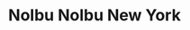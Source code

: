 ---
layout: place
title: "Nolbu Nolbu New York"
permalink: /new-york/flushing/nolbu-nolbu-new-york.html
stateAbbr: NY
stateName: New York
cityName: Flushing
place_id: ChIJCUVccC5gwokRSHsDxyhj_dE
photos:
  - name: >-
      places/ChIJCUVccC5gwokRSHsDxyhj_dE/photos/AeeoHcJ-xKMyui-BLjdGQ2OpmKEAZbFO5fCr-j-BYT-lZpDc4y1IPZ4FEOrrykbq4bsrYL9wzc9IhbfYEPrDJxsaxlzH9qL7IDeRbCTESv5TwuaHTWP9fgsaS4dh1esethMHkfrCOjd_0S2PL6-NYjuI4Ol8K7Vw61WlDoYTvFD09cwLw9sjGaeyP1e2Mg7LE5hmjvAWxV4nlJKcYbtFNpOcrg7ntNc1Hm9KOkTnE0FapgDXzgfkAjhZ7olwG16c84WgpvqvsIQ-5ifcGTNaT3NcQ1IokmpTOTtWAE_FnUT0agFBUfTPkGMmIsS9lf2WHFhKkyribVhMgvm27pY-jsl4JTCLM4Ouax6FyM3tjyP87bHoqiJRazXnoS8NxdpNRWTMuA0pcrsKez-4IwNgJi3za0ebpkmL0cYZvcRypjERJBmwr8xX
    widthPx: 3264
    heightPx: 1836
    authorAttributions:
      - displayName: Kwang Yu
        uri: https://maps.google.com/maps/contrib/105635910234726611435
        photoUri: >-
          https://lh3.googleusercontent.com/a/ACg8ocIBsC1IqxuaeuXhmqMynNB3ugK2Z7W3nkpwvpWHWZ1OBWJzYg=s100-p-k-no-mo
    flagContentUri: >-
      https://www.google.com/local/imagery/report/?cb_client=maps_api_places.places_api&image_key=!1e10!2sCIHM0ogKEICAgICk4Lf_qgE&hl=en-US
    googleMapsUri: >-
      https://www.google.com/maps/place//data=!3m4!1e2!3m2!1sCIHM0ogKEICAgICk4Lf_qgE!2e10!4m2!3m1!1s0x89c2602e705c4509:0xd1fd6328c7037b48
  - name: >-
      places/ChIJCUVccC5gwokRSHsDxyhj_dE/photos/AeeoHcLlCzEPWOs6eHMFplXutXz_m5lBMho_pPiCxtlvkytck3tG9GR_pGGEMI2bwZx0girtTBS36KEsyN9fcPbEUEClXY9nKomZtIFr9MuzRKDsNWvFYWJHbOpVzwWERH8CvnsmZDfzhUuzHxvzFFBZ9j2JyaR1Fx44_qwlHZvUiDVAYYlBMp59ezah_FocZ0AMcA-LazPG1ivojhLOV2ON8EfqxevBpJ-M4wsp1O7QvBzofARTZJDiCO1-XTeJNxDtMAuJbAY8miZczaSiHyrI2diZE4dBZRZk85JQpkAbkp7VZA
    widthPx: 820
    heightPx: 461
    authorAttributions:
      - displayName: Nolbu Nolbu New York
        uri: https://maps.google.com/maps/contrib/104865472316898844997
        photoUri: >-
          https://lh3.googleusercontent.com/a/ACg8ocLGA8wpbmanpo2rBP1czztqzc1jbcws8oPJ_mVZS_iiXjPSZg=s100-p-k-no-mo
    flagContentUri: >-
      https://www.google.com/local/imagery/report/?cb_client=maps_api_places.places_api&image_key=!1e10!2sAF1QipO50LQah8TSDqfCmAQfEOcAE7hQyusFplZDRre0&hl=en-US
    googleMapsUri: >-
      https://www.google.com/maps/place//data=!3m4!1e2!3m2!1sAF1QipO50LQah8TSDqfCmAQfEOcAE7hQyusFplZDRre0!2e10!4m2!3m1!1s0x89c2602e705c4509:0xd1fd6328c7037b48
  - name: >-
      places/ChIJCUVccC5gwokRSHsDxyhj_dE/photos/AeeoHcIKd1n2szAd7QCxmA8FiGE_sQMqziUn-zTR753UK_n1inYzvo39DtAEtoTXcaybBsBDt6F3GF6hB0Im6i7z2uLpi_xlaQl6LK6H-YjabZBRRwWrPZLu2I_iz0iFEDHUsFdGURKk19mKq6vpdZKWfD4kpfUdJI9ViC8yj_mjWWV6wPh9ViYOeMy59Ie3qhh0r8mkDpMXRuIGGDhjPC5JAjKbmGBbRkKTVKTegEGidFXY8PQmh6-S1jw3nL577odkIK3MvXnd6EHndJwQ_vRoONP8TFFs3U2Es5YCtLT_237Nm-8YNh-hyc5QOexWdCmEWwbW5sFhP3LHmVKkltlVN0auYE_s9E2aXx1umtD7LvQwSJQUwy8PVeNvM1V3Y2kYcxh4mTW8nDg4wzhVeWdyAYUPE2l7jTut_UPTWF2vur1JVA
    widthPx: 4800
    heightPx: 3614
    authorAttributions:
      - displayName: Sau C.
        uri: https://maps.google.com/maps/contrib/105898991155960407885
        photoUri: >-
          https://lh3.googleusercontent.com/a/ACg8ocJsJRnc5waE1AZLRZVxc4vpqj3sJXBUfQ7TJtBWHkcn9YBIuE-c=s100-p-k-no-mo
    flagContentUri: >-
      https://www.google.com/local/imagery/report/?cb_client=maps_api_places.places_api&image_key=!1e10!2sCIHM0ogKEICAgICvhfiXaw&hl=en-US
    googleMapsUri: >-
      https://www.google.com/maps/place//data=!3m4!1e2!3m2!1sCIHM0ogKEICAgICvhfiXaw!2e10!4m2!3m1!1s0x89c2602e705c4509:0xd1fd6328c7037b48
  - name: >-
      places/ChIJCUVccC5gwokRSHsDxyhj_dE/photos/AeeoHcLYp8G7hnpirkCti3Hx1WQz7WGuZbrHT7qrd3hLRqmooocPnbnbgCb0-ERhI0Is1b6mruT3Fi0vbl7Tsu3upV9wbOk9re7LPpG3EAVqXax0lLmBoNSRJ6gmYF7VYQxPbbr_pGdURmbpf7I9D3uL3mxtOVUdeNu33TFTozNK21rAjhgHH6qXoLsevFZD-4kwHAR8bNiMoF52aRaVxPyyXWHysOJ_28JFJsSaX5RzxWgzxpfTAg4bMhsn7ddrBCP4ALSUgly0HoG69mE9Ci-GlvLB1h6k-4tpkuXbbYYUUm8PTIwVd2DOjOTqDmnNVxDoM6ZHv-G_9DxaC5TreHqNQp9-mEPlyMp0ch9EcYX5CYXTV1xw8awiyG2gW26FLZb6L_B5cjFGmLYvnBsVjtvE1F0--LNyPyBslDeDTty93G1cRfhY
    widthPx: 4800
    heightPx: 3614
    authorAttributions:
      - displayName: Sau C.
        uri: https://maps.google.com/maps/contrib/105898991155960407885
        photoUri: >-
          https://lh3.googleusercontent.com/a/ACg8ocJsJRnc5waE1AZLRZVxc4vpqj3sJXBUfQ7TJtBWHkcn9YBIuE-c=s100-p-k-no-mo
    flagContentUri: >-
      https://www.google.com/local/imagery/report/?cb_client=maps_api_places.places_api&image_key=!1e10!2sCIHM0ogKEICAgICvhfjfhAE&hl=en-US
    googleMapsUri: >-
      https://www.google.com/maps/place//data=!3m4!1e2!3m2!1sCIHM0ogKEICAgICvhfjfhAE!2e10!4m2!3m1!1s0x89c2602e705c4509:0xd1fd6328c7037b48
  - name: >-
      places/ChIJCUVccC5gwokRSHsDxyhj_dE/photos/AeeoHcKNHuXK29y-0rPGls45NXHYQbd0d5DjgqVWsDft_SoluK9sKVYcf9jKBVCF-LlQqKIK2TNHw4lyfosgmfRxpObcBBQJ65e-EILQDTY7USEQVlqXpEpI9CAeb5Wep03cFsEgwr-99m4NufJHwafTANKY1C1CIQIspNmJdylEVoQADqjaIQDpjhl2deW9HOv0pQueOci41XPg0KtbuEAkUYQap0vnbcJHbJKy4mF9uGbYFDQNMLrJntu_Qk30HmUd3W_781_DCiek-RPof3yy7mY9R3YHDQuqlemRIYTq9TiiRA
    widthPx: 1382
    heightPx: 2073
    authorAttributions:
      - displayName: Nolbu Nolbu New York
        uri: https://maps.google.com/maps/contrib/104865472316898844997
        photoUri: >-
          https://lh3.googleusercontent.com/a/ACg8ocLGA8wpbmanpo2rBP1czztqzc1jbcws8oPJ_mVZS_iiXjPSZg=s100-p-k-no-mo
    flagContentUri: >-
      https://www.google.com/local/imagery/report/?cb_client=maps_api_places.places_api&image_key=!1e10!2sAF1QipNJ-iC9F7xPQt50qAc4p3Tz8ufaocrBauUP3rKB&hl=en-US
    googleMapsUri: >-
      https://www.google.com/maps/place//data=!3m4!1e2!3m2!1sAF1QipNJ-iC9F7xPQt50qAc4p3Tz8ufaocrBauUP3rKB!2e10!4m2!3m1!1s0x89c2602e705c4509:0xd1fd6328c7037b48
  - name: >-
      places/ChIJCUVccC5gwokRSHsDxyhj_dE/photos/AeeoHcKHE8zrGVT9dJuzAdP5rxIUOUJ2igu1Gh4e97z89l5aTVzUYdoKfgtkMVOCwgm-wttW-fdVdRFHcCqI_apnibEco4kXOGV0lsfUq8xlfL3BJCg2MF41-BphOOIjPfhcNzSlQR3-GFHNO2BqF_-vuMG3VWbTVUlNk4vDxwr8EW7w3HOTB0xX5XjDYl2Krrbi03qHAvtfrHBSMV0KLGZi8dBjptveWF5mnYea_9u6fADfAdNCf_Gbwk1T3XpmOrBYtXqdN9FpGhEYcTAv33gUpxK0Fdz_-gTnMsYLU-wAG7wKiz5GJWialHRaRKTo92-TXfswHI4zjT4-MHejigP1cXA93x1kXL3nT3RsfKG6sigsWJ19R2MAHjJOrmHxB_2G-pI3NmzIi2qlgraLx1UYcuMwiIj9g4AujhzUm3YmxoNZ5Q
    widthPx: 3024
    heightPx: 4032
    authorAttributions:
      - displayName: Ethan Le
        uri: https://maps.google.com/maps/contrib/113122476068460373270
        photoUri: >-
          https://lh3.googleusercontent.com/a/ACg8ocJPYUSzpyJZW9DyksblJRcQlUZjMKsBGxwOR8u1QGh3Oc2ffA=s100-p-k-no-mo
    flagContentUri: >-
      https://www.google.com/local/imagery/report/?cb_client=maps_api_places.places_api&image_key=!1e10!2sCIHM0ogKEICAgIDhro2jEw&hl=en-US
    googleMapsUri: >-
      https://www.google.com/maps/place//data=!3m4!1e2!3m2!1sCIHM0ogKEICAgIDhro2jEw!2e10!4m2!3m1!1s0x89c2602e705c4509:0xd1fd6328c7037b48
  - name: >-
      places/ChIJCUVccC5gwokRSHsDxyhj_dE/photos/AeeoHcJTMLSkgVfr88VEBr0_eFcp6epRT6i9ytw3j-srlVuTGVRB9M282LBrPgB1kMe6JjV-Os7xUm4VINCwGXyZpaPsAWSGTVGBYeoWPTNyIYVSysFshVZQvoL_1C_TWGGfyN3_XpWe2ly4iXoVfom_7zMubHPdCfrbMsZ2XMn97y53haNII5oQ15IX4mnE2LegvX1MgLNRXoiTNngHQr5QZ2ws14mIdTXAt1zzaV7FBzUX_9pGTnomN3NoK_yK_2LB5f1uaBlfW6DTF9u80suz7oZ9tIP2LaMiPvV2JNk04YrS7afvuclE3bCeQAP6mj3ndEUdGajXNdTEX5X9QEbdn9nsNNJ0XQOO87lpIt_wbofUOa1304ZWQigQi3UmWg71VzjlXAO1z0zWM5T6jiq4j_xPLZBPbtz5UdTULPX1MZnEfatr
    widthPx: 4032
    heightPx: 3024
    authorAttributions:
      - displayName: Ethan Le
        uri: https://maps.google.com/maps/contrib/113122476068460373270
        photoUri: >-
          https://lh3.googleusercontent.com/a/ACg8ocJPYUSzpyJZW9DyksblJRcQlUZjMKsBGxwOR8u1QGh3Oc2ffA=s100-p-k-no-mo
    flagContentUri: >-
      https://www.google.com/local/imagery/report/?cb_client=maps_api_places.places_api&image_key=!1e10!2sCIHM0ogKEICAgIDhro2jkwE&hl=en-US
    googleMapsUri: >-
      https://www.google.com/maps/place//data=!3m4!1e2!3m2!1sCIHM0ogKEICAgIDhro2jkwE!2e10!4m2!3m1!1s0x89c2602e705c4509:0xd1fd6328c7037b48
  - name: >-
      places/ChIJCUVccC5gwokRSHsDxyhj_dE/photos/AeeoHcK2IVs3eAKfGTlaKpuqGizfXQRbeDSXoAuiULdxAqF6xOEUCQlonVlgq4IDNNzgbhOAqzyKyfzuRnzKfC7S30Xdd0euuGalZi0B1znxH9WDUvTdT686BiN2jOW0JipPSHC0ql2sLHzmcLwCL6l3MG197JBIez1jwp-oda5G0CPzeaxvUaHXD4B3x-boJ3MKBgfK1CVukyx8tb-csLE1UBMGfWUGj9Vq4QYqR3pHWOpTvMvBnzECuYIUN6p4L_TY0Ex287T2M4L1tgSBKPHsEmWafAbogUBW7D6TqQhwXlRTon1xM-8HUe3Wh1Ouc1EA2UuHNLbu8PU5GOrTnt_PQ_VYpbb-V13AokSCF3Zo2rqhpVNuRnXqd1Urs8TeKAPBOL-4ktOEzLOpk5F6nGbOV-5YfhzCTYRR_lG5v5NyvHMKwYU
    widthPx: 4000
    heightPx: 3000
    authorAttributions:
      - displayName: Brian Lam
        uri: https://maps.google.com/maps/contrib/112686859515509695777
        photoUri: >-
          https://lh3.googleusercontent.com/a-/ALV-UjUTIJ_e449_WmwKru7dh00iE-MXA2YfcVuNz-0fqh6ix1mBJEbv8g=s100-p-k-no-mo
    flagContentUri: >-
      https://www.google.com/local/imagery/report/?cb_client=maps_api_places.places_api&image_key=!1e10!2sCIHM0ogKEICAgICflueU0gE&hl=en-US
    googleMapsUri: >-
      https://www.google.com/maps/place//data=!3m4!1e2!3m2!1sCIHM0ogKEICAgICflueU0gE!2e10!4m2!3m1!1s0x89c2602e705c4509:0xd1fd6328c7037b48
  - name: >-
      places/ChIJCUVccC5gwokRSHsDxyhj_dE/photos/AeeoHcKVrxFyKpFi1Fk-jYQmcdNncG-J1Z5gnyVOc_uxlDNAtlCSUMZWoRSSF6ReQLy9UdICcbsAehnPjx4mpdyk10jvN4bwemDxMvjQDHQywii3qYc3Jp_8qPkEKKl7CnQBUSFIh-DTA0Jv0HK2QrbCU1v5GQqatfF_6RGlStbVzD6r-bBDtwQAw7cDmJI81IlsSpx8G9z_3GNZxIngFIHLoLraAAVaj61b8njpy11mjktCk8qWXJyUPuU1bTJLsfhW1RiikbPLcJHGuU3TzhrIho0EayzesM2a7gnpYi_lP8XwwJhkNfubxhnbqbp55qBNyVh72hv4oQxvtXN47rXxJcHW7d7CV0HWTvqpqvfDQ57sPzOIWN5HsjsRxN2Uzs3misRfXf2t6G_889N12nXhmqQ09gz3d2zhM5CNFriBBdKpyWA
    widthPx: 3024
    heightPx: 4032
    authorAttributions:
      - displayName: Anchalee Siri
        uri: https://maps.google.com/maps/contrib/102918544974091184837
        photoUri: >-
          https://lh3.googleusercontent.com/a-/ALV-UjVWdFEvIfSIKoBdxxW2C9d5vXdwe2O3yazhp515CKXx26-Y1a0=s100-p-k-no-mo
    flagContentUri: >-
      https://www.google.com/local/imagery/report/?cb_client=maps_api_places.places_api&image_key=!1e10!2sCIHM0ogKEICAgICB4aPXoAE&hl=en-US
    googleMapsUri: >-
      https://www.google.com/maps/place//data=!3m4!1e2!3m2!1sCIHM0ogKEICAgICB4aPXoAE!2e10!4m2!3m1!1s0x89c2602e705c4509:0xd1fd6328c7037b48
  - name: >-
      places/ChIJCUVccC5gwokRSHsDxyhj_dE/photos/AeeoHcLHMFo0kD7N772uInY04SL_-JdwEeHPJYA4SFG39cSlcLt6b21QMKxCE6xnI1TS_gr89RCouXBLErjQcsygXPdr34vlLzv50OX87aHDPJdwaclEASYih9yHs2q3_iOha2HF7iurAfmsIOma51NY-wweMDWloTvsA597Q5X0XKSo0QJDTEbSPWi3FhNmn4CL-BrgBcg1NKGDWKAkkM-R3qTp3wwbpAicqMU5hziOEZyd-p5-upBerApCBBCmpBBgs4VxG9npQc0ugkuvntuUWFuivouGrpwD0HtZ3e9d166sly2ptaoX_MpvsT5mpChvLRRFAcEpnfZuxKlGaHaZjBcPiUwleLJiuqNMPrxre_57NfrCNcY2vnXHbBQUZ_A-lXe-uoSMHalxLN8v1zw3qB0sb_Rut6YNRv4M7owaOmu471wK
    widthPx: 3000
    heightPx: 4000
    authorAttributions:
      - displayName: Brian Lam
        uri: https://maps.google.com/maps/contrib/112686859515509695777
        photoUri: >-
          https://lh3.googleusercontent.com/a-/ALV-UjUTIJ_e449_WmwKru7dh00iE-MXA2YfcVuNz-0fqh6ix1mBJEbv8g=s100-p-k-no-mo
    flagContentUri: >-
      https://www.google.com/local/imagery/report/?cb_client=maps_api_places.places_api&image_key=!1e10!2sCIHM0ogKEICAgICfls3G9AE&hl=en-US
    googleMapsUri: >-
      https://www.google.com/maps/place//data=!3m4!1e2!3m2!1sCIHM0ogKEICAgICfls3G9AE!2e10!4m2!3m1!1s0x89c2602e705c4509:0xd1fd6328c7037b48
address: 164-25A, 164-25 Northern Blvd, Flushing, NY 11358, USA
street: 164-25A, 164-25 Northern Blvd
city: Flushing
state: NY
zip: '11358'
country: USA
neighborhood: Flushing
latitude: '40.760596'
longitude: '-73.801332'
accessibility_options:
  wheelchairAccessibleEntrance: true
  wheelchairAccessibleRestroom: true
  wheelchairAccessibleSeating: true
business_status: OPERATIONAL
name: Nolbu Nolbu New York
google_maps_links:
  directionsUri: >-
    https://www.google.com/maps/dir//''/data=!4m7!4m6!1m1!4e2!1m2!1m1!1s0x89c2602e705c4509:0xd1fd6328c7037b48!3e0
  placeUri: https://maps.google.com/?cid=15131359349823470408
  writeAReviewUri: >-
    https://www.google.com/maps/place//data=!4m3!3m2!1s0x89c2602e705c4509:0xd1fd6328c7037b48!12e1
  reviewsUri: >-
    https://www.google.com/maps/place//data=!4m4!3m3!1s0x89c2602e705c4509:0xd1fd6328c7037b48!9m1!1b1
  photosUri: >-
    https://www.google.com/maps/place//data=!4m3!3m2!1s0x89c2602e705c4509:0xd1fd6328c7037b48!10e5
primary_type: Korean Restaurant
opening_hours:
  regular: null
  current: null
secondary_opening_hours:
  regular:
    weekdayDescriptions: null
    type: null
  current:
    weekdayDescriptions: null
    type: null
phone: (718) 321-1511
price_level: PRICE_LEVEL_MODERATE
price_range: $10 &ndash; $20
rating: '4.0'
rating_count: 303
website: null
description: >-
  Understated outlet serving an array of Korean sushi rolls at the counter in a
  compact, basic space.
reviews:
  - name: >-
      places/ChIJCUVccC5gwokRSHsDxyhj_dE/reviews/ChZDSUhNMG9nS0VJQ0FnSUNSanYzdE53EAE
    relativePublishTimeDescription: 2 years ago
    rating: 4
    text:
      text: >-
        The CHEESE TTEOKBOKKI taste the best!!! Even though the cheese is not
        melting one, but the sauce is really good! Kimbap are okay, I tried Tuna
        Kimbap, Spicy tuna Kimbap and spicy bulgogi Kimbap, they are all good.


        But I don’t recommend the crispy chicken sticks. It’s very chunky but
        the fried powder layer is toooo thick, the chicken actually is very
        little


        The staffs are friendly here, even they might not know English well.
        Overall, it’s 4 stars
      languageCode: en
    originalText:
      text: >-
        The CHEESE TTEOKBOKKI taste the best!!! Even though the cheese is not
        melting one, but the sauce is really good! Kimbap are okay, I tried Tuna
        Kimbap, Spicy tuna Kimbap and spicy bulgogi Kimbap, they are all good.


        But I don’t recommend the crispy chicken sticks. It’s very chunky but
        the fried powder layer is toooo thick, the chicken actually is very
        little


        The staffs are friendly here, even they might not know English well.
        Overall, it’s 4 stars
      languageCode: en
    authorAttribution:
      displayName: yingxin ye
      uri: https://www.google.com/maps/contrib/110340748726597035659/reviews
      photoUri: >-
        https://lh3.googleusercontent.com/a-/ALV-UjUjUFTULjcGK5Ij3Qpur-RUJKYHiXxPQsNwMTQo5tOCK_owUrEX=s128-c0x00000000-cc-rp-mo-ba5
    publishTime: '2023-04-01T23:31:27.193794Z'
    flagContentUri: >-
      https://www.google.com/local/review/rap/report?postId=ChZDSUhNMG9nS0VJQ0FnSUNSanYzdE53EAE&d=17924085&t=1
    googleMapsUri: >-
      https://www.google.com/maps/reviews/data=!4m6!14m5!1m4!2m3!1sChZDSUhNMG9nS0VJQ0FnSUNSanYzdE53EAE!2m1!1s0x89c2602e705c4509:0xd1fd6328c7037b48
  - name: >-
      places/ChIJCUVccC5gwokRSHsDxyhj_dE/reviews/ChdDSUhNMG9nS0VJQ0FnSUNfOThLNTdRRRAB
    relativePublishTimeDescription: 2 months ago
    rating: 2
    text:
      text: >-
        Out of respect for the food tasting good, I will not give 1 star but I
        was extremely shocked by the behavior of the cashier. I already paid for
        the food before it was even served to us and a majority of which was
        takeout. As we were getting ready to leave, the cashier demanded for
        tip. While I understand tips are greatly appreciated, they are NOT
        mandatory. I was certainly not going to tip for the bare minimum, the
        price I paid for the food pays for that. Unfortunately I will be taking
        my business somewhere else because I will not eat here in the future if
        I am made to feel that tip is mandatory. Tip does NOT equal service fee.
      languageCode: en
    originalText:
      text: >-
        Out of respect for the food tasting good, I will not give 1 star but I
        was extremely shocked by the behavior of the cashier. I already paid for
        the food before it was even served to us and a majority of which was
        takeout. As we were getting ready to leave, the cashier demanded for
        tip. While I understand tips are greatly appreciated, they are NOT
        mandatory. I was certainly not going to tip for the bare minimum, the
        price I paid for the food pays for that. Unfortunately I will be taking
        my business somewhere else because I will not eat here in the future if
        I am made to feel that tip is mandatory. Tip does NOT equal service fee.
      languageCode: en
    authorAttribution:
      displayName: Julia Bello
      uri: https://www.google.com/maps/contrib/115710776277809521696/reviews
      photoUri: >-
        https://lh3.googleusercontent.com/a-/ALV-UjXcf89pmUQd_4p3CWGc1ZixM7AzPSjv-l96V4HvI0sy-cr3gznc4A=s128-c0x00000000-cc-rp-mo
    publishTime: '2025-01-19T22:34:59.324403Z'
    flagContentUri: >-
      https://www.google.com/local/review/rap/report?postId=ChdDSUhNMG9nS0VJQ0FnSUNfOThLNTdRRRAB&d=17924085&t=1
    googleMapsUri: >-
      https://www.google.com/maps/reviews/data=!4m6!14m5!1m4!2m3!1sChdDSUhNMG9nS0VJQ0FnSUNfOThLNTdRRRAB!2m1!1s0x89c2602e705c4509:0xd1fd6328c7037b48
  - name: >-
      places/ChIJCUVccC5gwokRSHsDxyhj_dE/reviews/ChZDSUhNMG9nS0VJQ0FnSUNadUoyYmZBEAE
    relativePublishTimeDescription: a year ago
    rating: 5
    text:
      text: >-
        Absolutely delicious! I got toe 3 Kimbaps: bulgogi, spicy bulgogi, and
        pork cutlet. They were great. We took it to go. Service was fast and
        they have us free miso soup as well. Can’t wait to go back.
      languageCode: en
    originalText:
      text: >-
        Absolutely delicious! I got toe 3 Kimbaps: bulgogi, spicy bulgogi, and
        pork cutlet. They were great. We took it to go. Service was fast and
        they have us free miso soup as well. Can’t wait to go back.
      languageCode: en
    authorAttribution:
      displayName: Joanne Perez
      uri: https://www.google.com/maps/contrib/111263921428167405208/reviews
      photoUri: >-
        https://lh3.googleusercontent.com/a-/ALV-UjUkB0VwZUZQdkkVEq6DS3MuuOWjkUTIe--95kzqijm-ZElIlP9m=s128-c0x00000000-cc-rp-mo-ba3
    publishTime: '2023-09-04T00:36:53.858915Z'
    flagContentUri: >-
      https://www.google.com/local/review/rap/report?postId=ChZDSUhNMG9nS0VJQ0FnSUNadUoyYmZBEAE&d=17924085&t=1
    googleMapsUri: >-
      https://www.google.com/maps/reviews/data=!4m6!14m5!1m4!2m3!1sChZDSUhNMG9nS0VJQ0FnSUNadUoyYmZBEAE!2m1!1s0x89c2602e705c4509:0xd1fd6328c7037b48
  - name: >-
      places/ChIJCUVccC5gwokRSHsDxyhj_dE/reviews/ChZDSUhNMG9nS0VJQ0FnSURocm8yakl3EAE
    relativePublishTimeDescription: 2 years ago
    rating: 5
    text:
      text: >-
        The spicy pork kimbap and soondae soup were so delicious. We so love the
        taste and aroma of the soup. Definitely a fantastic place to try in this
        area. The employees were very nice as well!
      languageCode: en
    originalText:
      text: >-
        The spicy pork kimbap and soondae soup were so delicious. We so love the
        taste and aroma of the soup. Definitely a fantastic place to try in this
        area. The employees were very nice as well!
      languageCode: en
    authorAttribution:
      displayName: Ethan Le
      uri: https://www.google.com/maps/contrib/113122476068460373270/reviews
      photoUri: >-
        https://lh3.googleusercontent.com/a/ACg8ocJPYUSzpyJZW9DyksblJRcQlUZjMKsBGxwOR8u1QGh3Oc2ffA=s128-c0x00000000-cc-rp-mo-ba2
    publishTime: '2023-03-09T06:42:49.053603Z'
    flagContentUri: >-
      https://www.google.com/local/review/rap/report?postId=ChZDSUhNMG9nS0VJQ0FnSURocm8yakl3EAE&d=17924085&t=1
    googleMapsUri: >-
      https://www.google.com/maps/reviews/data=!4m6!14m5!1m4!2m3!1sChZDSUhNMG9nS0VJQ0FnSURocm8yakl3EAE!2m1!1s0x89c2602e705c4509:0xd1fd6328c7037b48
  - name: >-
      places/ChIJCUVccC5gwokRSHsDxyhj_dE/reviews/ChZDSUhNMG9nS0VJQ0FnSUM5bjZiWVFREAE
    relativePublishTimeDescription: a year ago
    rating: 3
    text:
      text: >-
        Comfort bunsik food. It's not extraordinary, but if you're looking for a
        quick bite, this is a good spot. The combo gimbap didn't have much
        flavor. I didn't see the ham inside my gimbap; it just tasted like
        mushrooms. I didnt like how they used lettuce instead of cooked spinach.
        The fried chicken breading was good---it had a nice crisp. But ratio of
        chicken and breading was off; it was more like fried dough. Chicken was
        also dry. I liked the tteokbokki and gimmari. Tteokbokki wasn't too
        spicy and they were generous with the veggies. Gimmari was 3 for $5.
        Kinda pricy for just fried noodle rolls, but they were relatively big, I
        guess. I paid around $37 for my food.
      languageCode: en
    originalText:
      text: >-
        Comfort bunsik food. It's not extraordinary, but if you're looking for a
        quick bite, this is a good spot. The combo gimbap didn't have much
        flavor. I didn't see the ham inside my gimbap; it just tasted like
        mushrooms. I didnt like how they used lettuce instead of cooked spinach.
        The fried chicken breading was good---it had a nice crisp. But ratio of
        chicken and breading was off; it was more like fried dough. Chicken was
        also dry. I liked the tteokbokki and gimmari. Tteokbokki wasn't too
        spicy and they were generous with the veggies. Gimmari was 3 for $5.
        Kinda pricy for just fried noodle rolls, but they were relatively big, I
        guess. I paid around $37 for my food.
      languageCode: en
    authorAttribution:
      displayName: Irene Zhang
      uri: https://www.google.com/maps/contrib/104046549370469820933/reviews
      photoUri: >-
        https://lh3.googleusercontent.com/a-/ALV-UjURu7pw8QPVZm8V6VX1EfO4hz7oXDxwUDO2r5Ne7wHOM9d4QOya=s128-c0x00000000-cc-rp-mo-ba5
    publishTime: '2024-03-11T16:44:56.119219Z'
    flagContentUri: >-
      https://www.google.com/local/review/rap/report?postId=ChZDSUhNMG9nS0VJQ0FnSUM5bjZiWVFREAE&d=17924085&t=1
    googleMapsUri: >-
      https://www.google.com/maps/reviews/data=!4m6!14m5!1m4!2m3!1sChZDSUhNMG9nS0VJQ0FnSUM5bjZiWVFREAE!2m1!1s0x89c2602e705c4509:0xd1fd6328c7037b48
parking_options:
  valetParking: false
payment_options:
  acceptsCreditCards: true
  acceptsDebitCards: true
  acceptsCashOnly: false
  acceptsNfc: true
allow_dogs: null
curbside_pickup: null
delivery: true
dine_in: true
good_for_children: true
good_for_groups: true
good_for_sports: null
live_music: false
menu_for_children: false
outdoor_seating: false
reservable: false
restroom: true
serves_beer: null
serves_breakfast: null
serves_brunch: null
serves_cocktails: null
serves_coffee: true
serves_dinner: true
serves_dessert: null
serves_lunch: true
serves_vegetarian_food: null
serves_wine: null
takeout: true

---